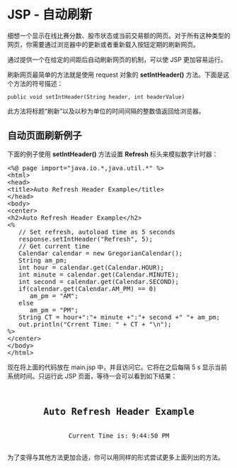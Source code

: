 # JSP - 自动刷新

细想一个显示在线比赛分数、股市状态或当前交易额的网页。对于所有这种类型的网页，你需要通过浏览器中的更新或者重新载入按钮定期的刷新网页。

通过提供一个在给定的间距后自动刷新网页的机制，可以使 JSP 更加容易运行。 

刷新网页最简单的方法就是使用 request 对象的 **setIntHeader()** 方法。下面是这个方法的符号描述：

``` 
public void setIntHeader(String header, int headerValue)
```

此方法将标题“刷新”以及以秒为单位的时间间隔的整数值返回给浏览器。 

## 自动页面刷新例子 

下面的例子使用 **setIntHeader()** 方法设置 **Refresh** 标头来模拟数字计时器：

<pre class="prettyprint notranslate tryit">
&lt;%@ page import="java.io.*,java.util.*" %&gt;
&lt;html&gt;
&lt;head&gt;
&lt;title&gt;Auto Refresh Header Example&lt;/title&gt;
&lt;/head&gt;
&lt;body&gt;
&lt;center&gt;
&lt;h2&gt;Auto Refresh Header Example&lt;/h2&gt;
&lt;%
   // Set refresh, autoload time as 5 seconds
   response.setIntHeader("Refresh", 5);
   // Get current time
   Calendar calendar = new GregorianCalendar();
   String am_pm;
   int hour = calendar.get(Calendar.HOUR);
   int minute = calendar.get(Calendar.MINUTE);
   int second = calendar.get(Calendar.SECOND);
   if(calendar.get(Calendar.AM_PM) == 0)
      am_pm = "AM";
   else
      am_pm = "PM";
   String CT = hour+":"+ minute +":"+ second +" "+ am_pm;
   out.println("Crrent Time: " + CT + "\n");
%&gt;
&lt;/center&gt;
&lt;/body&gt;
&lt;/html&gt;
</pre>


现在将上面的代码放在 main.jsp 中，并且访问它。它将在之后每隔 5 s 显示当前系统时间。只运行此 JSP 页面，等待一会可以看到如下结果：

<pre class="result notranslate">
<center>
<h2 align="center">Auto Refresh Header Example</h2>
Current Time is: 9:44:50 PM
</center>
</pre>


为了变得与其他方法更加合适，你可以用同样的形式尝试更多上面列出的方法。

